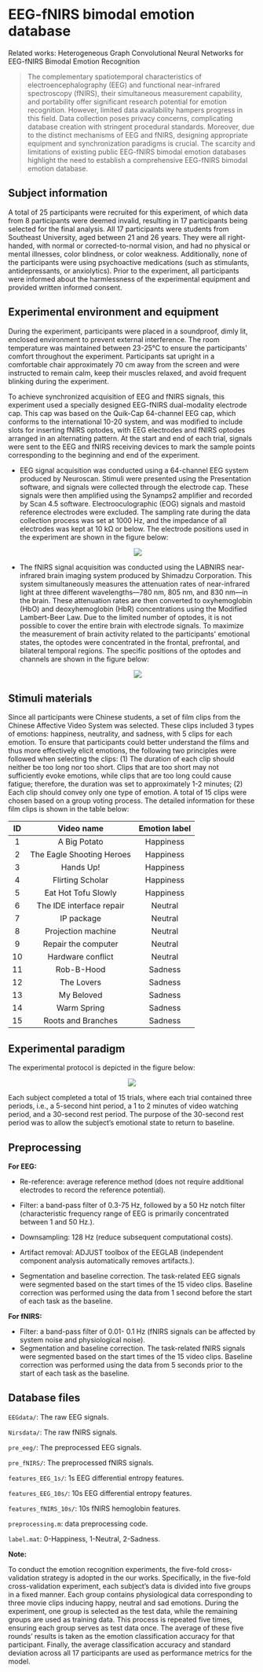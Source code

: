 # EEG-fNIRS bimodal emotion database

Related works: Heterogeneous Graph Convolutional Neural Networks for EEG-fNIRS Bimodal Emotion Recognition

> The complementary spatiotemporal characteristics of electroencephalography (EEG) and functional near-infrared spectroscopy (fNIRS), their simultaneous measurement capability, and portability offer significant research potential for emotion recognition. However, limited data availability hampers progress in this field. Data collection poses privacy concerns, complicating database creation with stringent procedural standards. Moreover, due to the distinct mechanisms of EEG and fNIRS, designing appropriate equipment and synchronization paradigms is crucial. The scarcity and limitations of existing public EEG-fNIRS bimodal emotion databases highlight the need to establish a comprehensive EEG-fNIRS bimodal emotion database.

## Subject information

A total of 25 participants were recruited for this experiment, of which data from 8 participants were deemed invalid, resulting in 17 participants being selected for the final analysis. All 17 participants were students from Southeast University, aged between 21 and 26 years. They were all right-handed, with normal or corrected-to-normal vision, and had no physical or mental illnesses, color blindness, or color weakness. Additionally, none of the participants were using psychoactive medications (such as stimulants, antidepressants, or anxiolytics). Prior to the experiment, all participants were informed about the harmlessness of the experimental equipment and provided written informed consent.

## Experimental environment and equipment

During the experiment, participants were placed in a soundproof, dimly lit, enclosed environment to prevent external interference. The room temperature was maintained between 23-25°C to ensure the participants' comfort throughout the experiment. Participants sat upright in a comfortable chair approximately 70 cm away from the screen and were instructed to remain calm, keep their muscles relaxed, and avoid frequent blinking during the experiment.

To achieve synchronized acquisition of EEG and fNIRS signals, this experiment used a specially designed EEG-fNIRS dual-modality electrode cap. This cap was based on the Quik-Cap 64-channel EEG cap, which conforms to the international 10-20 system, and was modified to include slots for inserting fNIRS optodes, with EEG electrodes and fNIRS optodes arranged in an alternating pattern. At the start and end of each trial, signals were sent to the EEG and fNIRS receiving devices to mark the sample points corresponding to the beginning and end of the experiment.

* EEG signal acquisition was conducted using a 64-channel EEG system produced by Neuroscan. Stimuli were presented using the Presentation software, and signals were collected through the electrode cap. These signals were then amplified using the Synamps2 amplifier and recorded by Scan 4.5 software. Electrooculographic (EOG) signals and mastoid reference electrodes were excluded. The sampling rate during the data collection process was set at 1000 Hz, and the impedance of all electrodes was kept at 10 kΩ or below. The electrode positions used in the experiment are shown in the figure below: 

  <div align=center>
    <img src="https://github.com/TAo-200010/AiplSeu-EEG-fNIRS-emotion/blob/main/eeg_channel.png"/>
  </div>
  
* The fNIRS signal acquisition was conducted using the LABNIRS near-infrared brain imaging system produced by Shimadzu Corporation. This system simultaneously measures the attenuation rates of near-infrared light at three different wavelengths—780 nm, 805 nm, and 830 nm—in the brain. These attenuation rates are then converted to oxyhemoglobin (HbO) and deoxyhemoglobin (HbR) concentrations using the Modified Lambert-Beer Law. Due to the limited number of optodes, it is not possible to cover the entire brain with electrode signals. To maximize the measurement of brain activity related to the participants' emotional states, the optodes were concentrated in the frontal, prefrontal, and bilateral temporal regions. The specific positions of the optodes and channels are shown in the figure below:

  <div align=center>
    <img src="https://github.com/TAo-200010/AiplSeu-EEG-fNIRS-emotion/blob/main/fNIRS_channel.png">
  </div>
  
## Stimuli materials

Since all participants were Chinese students, a set of film clips from the Chinese Affective Video System was selected. These clips included 3 types of emotions: happiness, neutrality, and sadness, with 5 clips for each emotion. To ensure that participants could better understand the films and thus more effectively elicit emotions, the following two principles were followed when selecting the clips: (1) The duration of each clip should neither be too long nor too short. Clips that are too short may not sufficiently evoke emotions, while clips that are too long could cause fatigue; therefore, the duration was set to approximately 1-2 minutes; (2) Each clip should convey only one type of emotion. A total of 15 clips were chosen based on a group voting process. The detailed information for these film clips is shown in the table below:

|  ID  |        Video name         | Emotion label |
| :--: | :-----------------------: | :-----------: |
|  1   |       A Big Potato        |   Happiness   |
|  2   | The Eagle Shooting Heroes |   Happiness   |
|  3   |         Hands Up!         |   Happiness   |
|  4   |     Flirting Scholar      |   Happiness   |
|  5   |    Eat Hot Tofu Slowly    |   Happiness   |
|  6   | The IDE interface repair  |    Neutral    |
|  7   |        IP package         |    Neutral    |
|  8   |    Projection machine     |    Neutral    |
|  9   |    Repair the computer    |    Neutral    |
|  10  |     Hardware conflict     |    Neutral    |
|  11  |        Rob-B-Hood         |    Sadness    |
|  12  |        The Lovers         |    Sadness    |
|  13  |        My Beloved         |    Sadness    |
|  14  |        Warm Spring        |    Sadness    |
|  15  |    Roots and Branches     |    Sadness    |

## Experimental paradigm

The experimental protocol is depicted in the figure below:

<div align=center>
  <img src="https://github.com/TAo-200010/AiplSeu-EEG-fNIRS-emotion/blob/main/experimental%20protocol.png">
</div>
  
Each subject completed a total of 15 trials, where each trial contained three periods, i.e., a 5-second hint period, a 1 to 2 minutes of video watching period, and a 30-second rest period. The purpose of the 30-second rest period was to allow the subject’s emotional state to return to baseline.

## Preprocessing

**For EEG:**

* Re-reference: average reference method (does not require additional electrodes to record the reference potential).
* Filter: a band-pass filter of 0.3-75 Hz, followed by a 50 Hz notch filter (characteristic frequency range of EEG is primarily concentrated between 1 and 50 Hz.).
* Downsampling: 128 Hz (reduce subsequent computational costs).

* Artifact removal: ADJUST toolbox of the EEGLAB (independent component analysis automatically removes artifacts.).
* Segmentation and baseline correction. The task-related EEG signals were segmented based on the start times of the 15 video clips. Baseline correction was performed using the data from 1 second before the start of each task as the baseline.

**For fNIRS:**

* Filter: a band-pass filter of 0.01- 0.1 Hz (fNIRS signals can be affected by system noise and physiological noise).
* Segmentation and baseline correction. The task-related fNIRS signals were segmented based on the start times of the 15 video clips. Baseline correction was performed using the data from 5 seconds prior to the start of each task as the baseline.

## Database files

`EEGdata/`: The raw EEG signals.

`Nirsdata/`: The raw fNIRS signals.

`pre_eeg/`: The preprocessed EEG signals.

`pre_fNIRS/`: The preprocessed fNIRS signals.

`features_EEG_1s/`: 1s EEG differential entropy features.

`features_EEG_10s/`: 10s EEG differential entropy features.

`features_fNIRS_10s/`: 10s fNIRS hemoglobin features.

`preprocessing.m`: data preprocessing code.

`label.mat`: 0-Happiness, 1-Neutral, 2-Sadness.

**Note:** 

To conduct the emotion recognition experiments, the five-fold cross-validation strategy is adopted in the our works. Specifically, in the five-fold cross-validation experiment, each subject’s data is divided into five groups in a fixed manner. Each group contains physiological data corresponding to three movie clips inducing happy, neutral and sad emotions. During the experiment, one group is selected as the test data, while the remaining groups are used as training data. This process is repeated five times, ensuring each group serves as test data once. The average of these five rounds’ results is taken as the emotion classification accuracy for that participant. Finally, the average classification accuracy and standard deviation across all 17 participants are used as performance metrics for the model.

